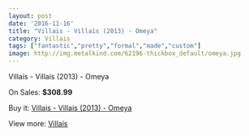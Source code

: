 ```yaml
---
layout: post
date: '2016-11-16'
title: "Villais - Villais (2013) - Omeya"
category: Villais
tags: ["fantastic","pretty","formal","made","custom"]
image: http://img.metalkind.com/62196-thickbox_default/omeya.jpg
---
```

Villais - Villais (2013) - Omeya

On Sales: **$308.99**
<a href="https://www.metalkind.com/en/villais/8560-omeya.html"><amp-img layout="responsive" width="600" height="600" src="//img.metalkind.com/62196-thickbox_default/omeya.jpg" alt="Villais - Villais (2013) - Omeya 0" /></a>
<a href="https://www.metalkind.com/en/villais/8560-omeya.html"><amp-img layout="responsive" width="600" height="600" src="//img.metalkind.com/62197-thickbox_default/omeya.jpg" alt="Villais - Villais (2013) - Omeya 1" /></a>
<a href="https://www.metalkind.com/en/villais/8560-omeya.html"><amp-img layout="responsive" width="600" height="600" src="//img.metalkind.com/62198-thickbox_default/omeya.jpg" alt="Villais - Villais (2013) - Omeya 2" /></a>
<a href="https://www.metalkind.com/en/villais/8560-omeya.html"><amp-img layout="responsive" width="600" height="600" src="//img.metalkind.com/62199-thickbox_default/omeya.jpg" alt="Villais - Villais (2013) - Omeya 3" /></a>
<a href="https://www.metalkind.com/en/villais/8560-omeya.html"><amp-img layout="responsive" width="600" height="600" src="//img.metalkind.com/62200-thickbox_default/omeya.jpg" alt="Villais - Villais (2013) - Omeya 4" /></a>

Buy it: [Villais - Villais (2013) - Omeya](https://www.metalkind.com/en/villais/8560-omeya.html "Villais - Villais (2013) - Omeya")

View more: [Villais](https://www.metalkind.com/en/200-villais "Villais")